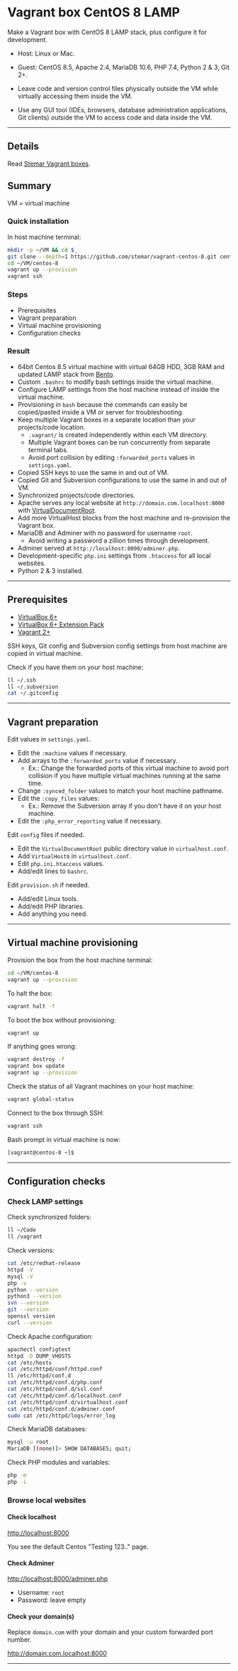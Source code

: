 # Vagrant box CentOS 8 LAMP

Make a Vagrant box with CentOS 8 LAMP stack, plus configure it for development.

- Host: Linux or Mac.
- Guest: CentOS 8.5, Apache 2.4, MariaDB 10.6, PHP 7.4, Python 2 & 3, Git 2+.

- Leave code and version control files physically outside the VM while virtually accessing them inside the VM.
- Use any GUI tool (IDEs, browsers, database administration applications, Git clients) outside the VM to access code and data inside the VM.

---

## Details

Read [Stemar Vagrant boxes](https://stemar.github.io/vagrant).

## Summary

VM = virtual machine

### Quick installation

In host machine terminal:

```bash
mkdir -p ~/VM && cd $_
git clone --depth=1 https://github.com/stemar/vagrant-centos-8.git centos-8
cd ~/VM/centos-8
vagrant up --provision
vagrant ssh
```

### Steps

- Prerequisites
- Vagrant preparation
- Virtual machine provisioning
- Configuration checks

### Result

- 64bit Centos 8.5 virtual machine with virtual 64GB HDD, 3GB RAM and updated LAMP stack from [Bento](https://app.vagrantup.com/bento/boxes/centos-8).
- Custom `.bashrc` to modify bash settings inside the virtual machine.
- Configure LAMP settings from the host machine instead of inside the virtual machine.
- Provisioning in `bash` because the commands can easily be copied/pasted inside a VM or server for troubleshooting.
- Keep multiple Vagrant boxes in a separate location than your projects/code location.
    - `.vagrant/` is created independently within each VM directory.
    - Multiple Vagrant boxes can be run concurrently from separate terminal tabs.
    - Avoid port collision by editing `:forwarded_ports` values in `settings.yaml`.
- Copied SSH keys to use the same in and out of VM.
- Copied Git and Subversion configurations to use the same in and out of VM.
- Synchronized projects/code directories.
- Apache serves any local website at `http://domain.com.localhost:8000` with [VirtualDocumentRoot](https://httpd.apache.org/docs/2.4/mod/mod_vhost_alias.html).
- Add more VirtualHost blocks from the host machine and re-provision the Vagrant box.
- MariaDB and Adminer with no password for username `root`.
    - Avoid writing a password a zillion times through development.
- Adminer served at `http://localhost:8000/adminer.php`.
- Development-specific `php.ini` settings from `.htaccess` for all local websites.
- Python 2 & 3 installed.

---

## Prerequisites

- [VirtualBox 6+](https://www.virtualbox.org/wiki/Downloads)
- [VirtualBox 6+ Extension Pack](https://www.virtualbox.org/wiki/Downloads)
- [Vagrant 2+](https://www.vagrantup.com/downloads.html)

SSH keys, Git config and Subversion config settings from host machine are copied in virtual machine.

Check if you have them on your host machine:

```bash
ll ~/.ssh
ll ~/.subversion
cat ~/.gitconfig
```

---

## Vagrant preparation

Edit values in `settings.yaml`.

- Edit the `:machine` values if necessary.
- Add arrays to the `:forwarded_ports` value if necessary.
    - Ex.: Change the forwarded ports of this virtual machine to avoid port collision if you have multiple virtual machines running at the same time.
- Change `:synced_folder` values to match your host machine pathname.
- Edit the `:copy_files` values:
    - Ex.: Remove the Subversion array if you don't have it on your host machine.
- Edit the `:php_error_reporting` value if necessary.

Edit `config` files if needed.

- Edit the `VirtualDocumentRoot` public directory value in `virtualhost.conf`.
- Add `VirtualHost`s in `virtualhost.conf`.
- Edit `php.ini.htaccess` values.
- Add/edit lines to `bashrc`.

Edit `provision.sh` if needed.

- Add/edit Linux tools.
- Add/edit PHP libraries.
- Add anything you need.

---

## Virtual machine provisioning

Provision the box from the host machine terminal:

```bash
cd ~/VM/centos-8
vagrant up --provision
```

To halt the box:

```bash
vagrant halt -f
```

To boot the box without provisioning:

```bash
vagrant up
```

If anything goes wrong:

```bash
vagrant destroy -f
vagrant box update
vagrant up --provision
```

Check the status of all Vagrant machines on your host machine:

```bash
vagrant global-status
```

Connect to the box through SSH:

```bash
vagrant ssh
```

Bash prompt in virtual machine is now:

```bash
[vagrant@centos-8 ~]$
```

---

## Configuration checks

### Check LAMP settings

Check synchronized folders:

```bash
ll ~/Code
ll /vagrant
```

Check versions:

```bash
cat /etc/redhat-release
httpd -V
mysql -V
php -v
python --version
python3 --version
svn --version
git --version
openssl version
curl --version
```

Check Apache configuration:

```bash
apachectl configtest
httpd -D DUMP_VHOSTS
cat /etc/hosts
cat /etc/httpd/conf/httpd.conf
ll /etc/httpd/conf.d
cat /etc/httpd/conf.d/php.conf
cat /etc/httpd/conf.d/ssl.conf
cat /etc/httpd/conf.d/localhost.conf
cat /etc/httpd/conf.d/virtualhost.conf
cat /etc/httpd/conf.d/adminer.conf
sudo cat /etc/httpd/logs/error_log
```

Check MariaDB databases:

```bash
mysql -u root
MariaDB [(none)]> SHOW DATABASES; quit;
```

Check PHP modules and variables:

```bash
php -m
php -i
```

### Browse local websites

#### Check localhost

<http://localhost:8000>

You see the default Centos "Testing 123.." page.

#### Check Adminer

<http://localhost:8000/adminer.php>

- Username: `root`
- Password: leave empty

#### Check your domain(s)

Replace `domain.com` with your domain and your custom forwarded port number.

<http://domain.com.localhost:8000>

---
